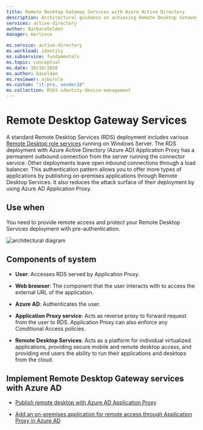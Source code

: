 ```yaml
---
title: Remote Desktop Gateway Services with Azure Active Directory
description: Architectural guidance on achieving Remote Desktop Gateway Services with Azure Active Directory.
services: active-directory
author: BarbaraSelden
manager: martinco

ms.service: active-directory
ms.workload: identity
ms.subservice: fundamentals
ms.topic: conceptual
ms.date: 10/10/2020
ms.author: baselden
ms.reviewer: ajburnle
ms.custom: "it-pro, seodec18"
ms.collection: M365-identity-device-management
---
```


# Remote Desktop Gateway Services

A standard Remote Desktop Services (RDS) deployment includes various [Remote Desktop role services](/windows-server/remote/remote-desktop-services/Desktop-hosting-logical-architecture) running on Windows Server. The RDS deployment with Azure Active Directory (Azure AD) Application Proxy has a permanent outbound connection from the server running the connector service. Other deployments leave open inbound connections through a load balancer. This authentication pattern allows you to offer more types of applications by publishing on-premises applications through Remote Desktop Services. It also reduces the attack surface of their deployment by using Azure AD Application Proxy.

## Use when

You need to provide remote access and protect your Remote Desktop Services deployment with pre-authentication.

![architectural diagram](./media/authentication-patterns/rdp-auth.png)

## Components of system

* **User**: Accesses RDS served by Application Proxy.

* **Web browser**: The component that the user interacts with to access the external URL of the application.

* **Azure AD**: Authenticates the user. 

* **Application Proxy service**: Acts as reverse proxy to forward request from the user to RDS. Application Proxy can also enforce any Conditional Access policies. 

* **Remote Desktop Services**: Acts as a platform for individual virtualized applications, providing secure mobile and remote desktop access, and providing end users the ability to run their applications and desktops from the cloud. 

## Implement Remote Desktop Gateway services with Azure AD

* [Publish remote desktop with Azure AD Application Proxy](../app-proxy/application-proxy-integrate-with-remote-desktop-services.md) 

* [Add an on-premises application for remote access through Application Proxy in Azure AD](../app-proxy/application-proxy-add-on-premises-application.md)